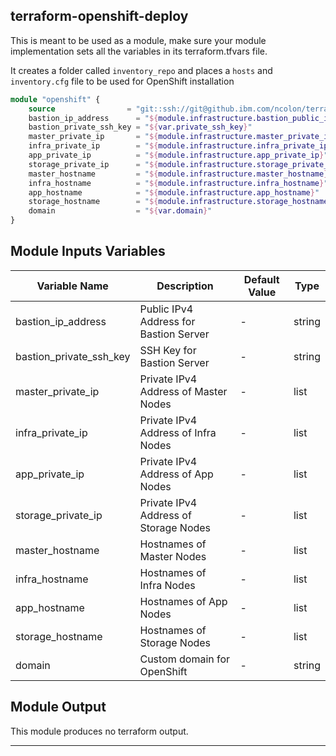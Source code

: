 ## terraform-openshift-deploy

This is meant to be used as a module, make sure your module implementation sets all the variables in its terraform.tfvars file.

It creates a folder called `inventory_repo` and places a `hosts` and `inventory.cfg` file to be used for OpenShift installation



```terraform
module "openshift" {
    source                = "git::ssh://git@github.ibm.com/ncolon/terraform-openshift-deploy.git"
    bastion_ip_address      = "${module.infrastructure.bastion_public_ip}"
    bastion_private_ssh_key = "${var.private_ssh_key}"
    master_private_ip       = "${module.infrastructure.master_private_ip}"
    infra_private_ip        = "${module.infrastructure.infra_private_ip}"
    app_private_ip          = "${module.infrastructure.app_private_ip}"
    storage_private_ip      = "${module.infrastructure.storage_private_ip}"
    master_hostname         = "${module.infrastructure.master_hostname}"
    infra_hostname          = "${module.infrastructure.infra_hostname}"
    app_hostname            = "${module.infrastructure.app_hostname}"
    storage_hostname        = "${module.infrastructure.storage_hostname}"
    domain                  = "${var.domain}"
}
```

## Module Inputs Variables

|Variable Name|Description|Default Value|Type|
|-------------|-----------|-------------|----|
|bastion_ip_address|Public IPv4 Address for Bastion Server|-|string|
|bastion_private_ssh_key|SSH Key for Bastion Server|-|string|
|master_private_ip|Private IPv4 Address of Master Nodes|-|list|
|infra_private_ip|Private IPv4 Address of Infra Nodes|-|list|
|app_private_ip|Private IPv4 Address of App Nodes|-|list|
|storage_private_ip|Private IPv4 Address of Storage Nodes|-|list|
|master_hostname|Hostnames of Master Nodes|-|list|
|infra_hostname|Hostnames of Infra Nodes|-|list|
|app_hostname|Hostnames of App Nodes|-|list|
|storage_hostname|Hostnames of Storage Nodes|-|list|
|domain|Custom domain for OpenShift|-|string|

## Module Output
This module produces no terraform output.  

----
